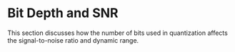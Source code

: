 # Bit Depth and SNR

This section discusses how the number of bits used in quantization affects the signal-to-noise ratio and dynamic range.
